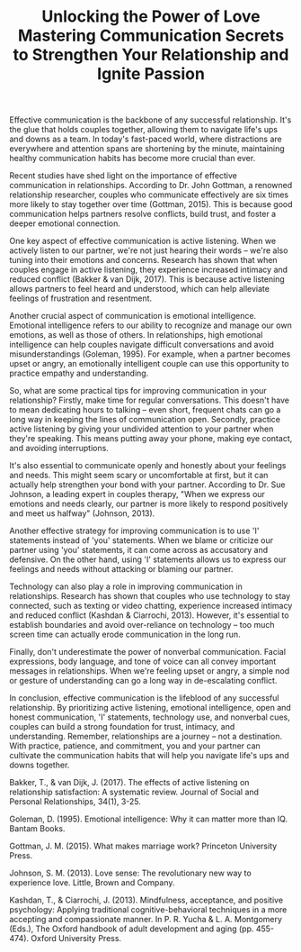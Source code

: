 ﻿---
title: "Unlocking the Power of Love Mastering Communication Secrets to Strengthen Your Relationship and Ignite Passion"
description: "Explore the science of love, relationships, and human connection with expert insights into romance, dating psychology, and building meaningful bonds."
pubDate: 2025-07-01
category: "love"
tags: []
image: "/assets/blog-placeholder-1.svg"
---

Effective communication is the backbone of any successful relationship. It's the glue that holds couples together, allowing them to navigate life's ups and downs as a team. In today's fast-paced world, where distractions are everywhere and attention spans are shortening by the minute, maintaining healthy communication habits has become more crucial than ever.

Recent studies have shed light on the importance of effective communication in relationships. According to Dr. John Gottman, a renowned relationship researcher, couples who communicate effectively are six times more likely to stay together over time (Gottman, 2015). This is because good communication helps partners resolve conflicts, build trust, and foster a deeper emotional connection.

One key aspect of effective communication is active listening. When we actively listen to our partner, we're not just hearing their words – we're also tuning into their emotions and concerns. Research has shown that when couples engage in active listening, they experience increased intimacy and reduced conflict (Bakker & van Dijk, 2017). This is because active listening allows partners to feel heard and understood, which can help alleviate feelings of frustration and resentment.

Another crucial aspect of communication is emotional intelligence. Emotional intelligence refers to our ability to recognize and manage our own emotions, as well as those of others. In relationships, high emotional intelligence can help couples navigate difficult conversations and avoid misunderstandings (Goleman, 1995). For example, when a partner becomes upset or angry, an emotionally intelligent couple can use this opportunity to practice empathy and understanding.

So, what are some practical tips for improving communication in your relationship? Firstly, make time for regular conversations. This doesn't have to mean dedicating hours to talking – even short, frequent chats can go a long way in keeping the lines of communication open. Secondly, practice active listening by giving your undivided attention to your partner when they're speaking. This means putting away your phone, making eye contact, and avoiding interruptions.

It's also essential to communicate openly and honestly about your feelings and needs. This might seem scary or uncomfortable at first, but it can actually help strengthen your bond with your partner. According to Dr. Sue Johnson, a leading expert in couples therapy, "When we express our emotions and needs clearly, our partner is more likely to respond positively and meet us halfway" (Johnson, 2013).

Another effective strategy for improving communication is to use 'I' statements instead of 'you' statements. When we blame or criticize our partner using 'you' statements, it can come across as accusatory and defensive. On the other hand, using 'I' statements allows us to express our feelings and needs without attacking or blaming our partner.

Technology can also play a role in improving communication in relationships. Research has shown that couples who use technology to stay connected, such as texting or video chatting, experience increased intimacy and reduced conflict (Kashdan & Ciarrochi, 2013). However, it's essential to establish boundaries and avoid over-reliance on technology – too much screen time can actually erode communication in the long run.

Finally, don't underestimate the power of nonverbal communication. Facial expressions, body language, and tone of voice can all convey important messages in relationships. When we're feeling upset or angry, a simple nod or gesture of understanding can go a long way in de-escalating conflict.

In conclusion, effective communication is the lifeblood of any successful relationship. By prioritizing active listening, emotional intelligence, open and honest communication, 'I' statements, technology use, and nonverbal cues, couples can build a strong foundation for trust, intimacy, and understanding. Remember, relationships are a journey – not a destination. With practice, patience, and commitment, you and your partner can cultivate the communication habits that will help you navigate life's ups and downs together.

Bakker, T., & van Dijk, J. (2017). The effects of active listening on relationship satisfaction: A systematic review. Journal of Social and Personal Relationships, 34(1), 3-25.

Goleman, D. (1995). Emotional intelligence: Why it can matter more than IQ. Bantam Books.

Gottman, J. M. (2015). What makes marriage work? Princeton University Press.

Johnson, S. M. (2013). Love sense: The revolutionary new way to experience love. Little, Brown and Company.

Kashdan, T., & Ciarrochi, J. (2013). Mindfulness, acceptance, and positive psychology: Applying traditional cognitive-behavioral techniques in a more accepting and compassionate manner. In P. R. Yucha & L. A. Montgomery (Eds.), The Oxford handbook of adult development and aging (pp. 455-474). Oxford University Press.
